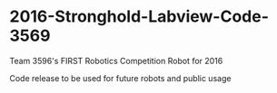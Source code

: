 # 2016-Stronghold-Labview-Code-3569
Team 3596's FIRST Robotics Competition Robot for 2016

Code release to be used for future robots and public usage
